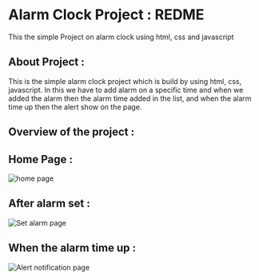 # Alarm Clock Project : REDME

This the simple Project on alarm clock using html, css and javascript

## About Project :

This is the simple alarm clock project which is build by using html, css, javascript. In this we have to add alarm on a specific time and when we added the alarm then the alarm time added in the list, and when the alarm time up then the alert show on the page.

## Overview of the project :

## Home Page : 

![home page](https://github.com/bharatlal124/Alarm_Clock_Project/assets/127212425/7e6aa849-c057-4687-8694-22d24ee2735f)

## After alarm set :

![Set alarm page](https://github.com/bharatlal124/Alarm_Clock_Project/assets/127212425/ddeeb18a-c089-4673-bb80-ba8f2f45634f)

## When the alarm time up :

![Alert notification page](https://github.com/bharatlal124/Alarm_Clock_Project/assets/127212425/8a33ac05-068f-4fa2-9604-bed36ba7016d)
